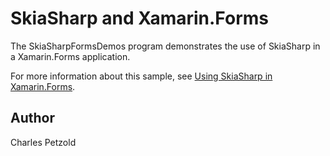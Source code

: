 SkiaSharp and Xamarin.Forms
================

The SkiaSharpFormsDemos program demonstrates the use of SkiaSharp in a Xamarin.Forms application.

For more information about this sample, see [Using SkiaSharp in Xamarin.Forms](/guides/xamarin-forms/advanced/skiasharp/).

Author
------
Charles Petzold